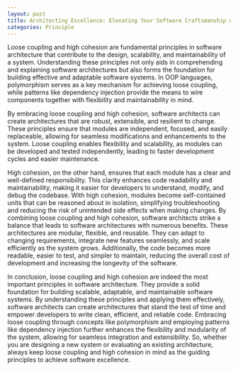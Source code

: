 ```yaml
---
layout: post
title: Architecting Excellence: Elevating Your Software Craftsmanship with Loose Coupling and High Cohesion
categories: Principle
---
```


Loose coupling and high cohesion are fundamental principles in software architecture that contribute to the design, scalability, and maintainability of a system. Understanding these principles not only aids in comprehending and explaining software architectures but also forms the foundation for building effective and adaptable software systems. In OOP languages, polymorphism serves as a key mechanism for achieving loose coupling, while patterns like dependency injection provide the means to wire components together with flexibility and maintainability in mind.

By embracing loose coupling and high cohesion, software architects can create architectures that are robust, extensible, and resilient to change. These principles ensure that modules are independent, focused, and easily replaceable, allowing for seamless modifications and enhancements to the system. Loose coupling enables flexibility and scalability, as modules can be developed and tested independently, leading to faster development cycles and easier maintenance.

High cohesion, on the other hand, ensures that each module has a clear and well-defined responsibility. This clarity enhances code readability and maintainability, making it easier for developers to understand, modify, and debug the codebase. With high cohesion, modules become self-contained units that can be reasoned about in isolation, simplifying troubleshooting and reducing the risk of unintended side effects when making changes.
By combining loose coupling and high cohesion, software architects strike a balance that leads to software architectures with numerous benefits. These architectures are modular, flexible, and reusable. They can adapt to changing requirements, integrate new features seamlessly, and scale efficiently as the system grows. Additionally, the code becomes more readable, easier to test, and simpler to maintain, reducing the overall cost of development and increasing the longevity of the software.

In conclusion, loose coupling and high cohesion are indeed the most important principles in software architecture. They provide a solid foundation for building scalable, adaptable, and maintainable software systems. By understanding these principles and applying them effectively, software architects can create architectures that stand the test of time and empower developers to write clean, efficient, and reliable code. Embracing loose coupling through concepts like polymorphism and employing patterns like dependency injection further enhances the flexibility and modularity of the system, allowing for seamless integration and extensibility. So, whether you are designing a new system or evaluating an existing architecture, always keep loose coupling and high cohesion in mind as the guiding principles to achieve software excellence.
